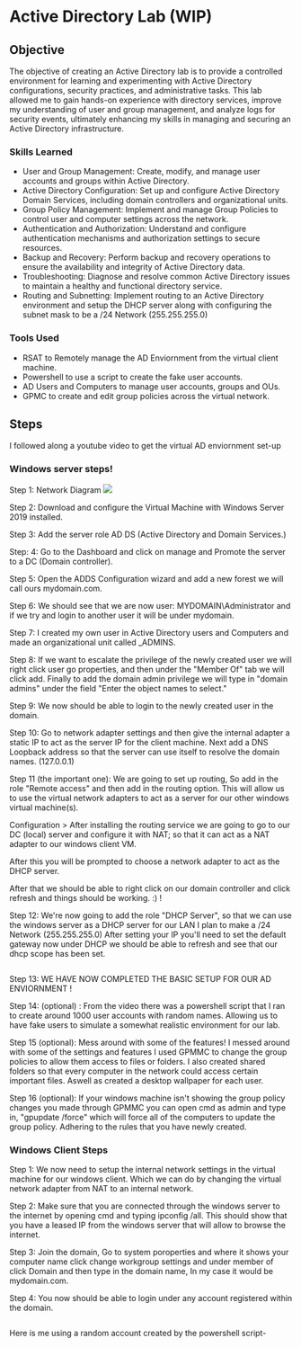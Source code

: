 # Active Directory Lab (WIP)



## Objective
The objective of creating an Active Directory lab is to provide a controlled environment for learning and experimenting with Active Directory configurations, security practices, and administrative tasks. This lab allowed me to gain hands-on experience with directory services, improve my understanding of user and group management, and analyze logs for security events, ultimately enhancing my skills in managing and securing an Active Directory infrastructure.

### Skills Learned
- User and Group Management: Create, modify, and manage user accounts and groups within Active Directory.
- Active Directory Configuration: Set up and configure Active Directory Domain Services, including domain controllers and organizational units.
- Group Policy Management: Implement and manage Group Policies to control user and computer settings across the network.
- Authentication and Authorization: Understand and configure authentication mechanisms and authorization settings to secure resources.
- Backup and Recovery: Perform backup and recovery operations to ensure the availability and integrity of Active Directory data.
- Troubleshooting: Diagnose and resolve common Active Directory issues to maintain a healthy and functional directory service.
- Routing and Subnetting: Implement routing to an Active Directory environment and setup the DHCP server along with configuring the subnet mask to be a /24 Network (255.255.255.0)

### Tools Used
- RSAT to Remotely manage the AD Enviornment from the virtual client machine.
- Powershell to use a script to create the fake user accounts.
- AD Users and Computers to manage user accounts, groups and OUs.
- GPMC to create and edit group policies across the virtual network. 

## Steps
I followed along a youtube video to get the virtual AD enviornment set-up 
### Windows server steps!
 Step 1: Network Diagram ![](https://i.imgur.com/a8KCLM9.png)
 
 Step 2: Download and configure the Virtual Machine with Windows Server 2019 installed.  <img src="Pictures/Windows server Internal adapter.PNG" class="img-responsive" alt=""> <img src="Pictures/Windows server NAT adapter.PNG" class="img-responsive" alt="">
 
 Step 3: Add the server role AD DS (Active Directory and Domain Services.)<img src="Pictures/addroles.PNG" class="img-responsive" alt=""> <img src="Pictures/AD DS.PNG" class="img-responsive" alt="">
 
 Step: 4: Go to the Dashboard and click on manage and Promote the server to a DC (Domain controller). <img src="Pictures/domain controller setup.PNG" class="img-responsive" alt="">
 
 Step 5: Open the ADDS Configuration wizard and add a new forest we will call ours mydomain.com.<img src="Pictures/mydomain.PNG" class="img-responsive" alt="">
 
Step 6: We should see that we are now user: MYDOMAIN\Administrator and if we try and login to another user it will be under mydomain.<img src="Pictures/under a domain.PNG" class="img-responsive" alt="">

Step 7: I created my own user in Active Directory users and Computers and made an organizational unit called _ADMINS.<img src="Pictures/create user in OU.PNG" class="img-responsive" alt="">

Step 8: If we want to escalate the privilege of the newly created user we will right click user go properties, and then under the "Member Of" tab we will click add. Finally to add the domain admin privilege we will type in "domain admins" under the field "Enter the object names to select." 
<img src="Pictures/a-graeseadmin.PNG" class="img-responsive" alt="">

Step 9: We now should be able to login to the newly created user in the domain. <img src="Pictures/login1.PNG" class="img-responsive" alt="">

Step 10: Go to network adapter settings and then give the internal adapter a static IP to act as the server IP for the client machine. Next add a DNS Loopback address so that the server can use itself to resolve the domain names. (127.0.0.1)<img src="Pictures/setting up internal adapter.PNG" class="img-responsive" alt="">

Step 11 (the important one): We are going to set up routing, So add in the role "Remote access" and then add in the routing option. This will allow us to use the virtual network adapters to act as a server for our other windows virtual machine(s).
<img src="Pictures/setting up routing.PNG" class="img-responsive" alt="">


Configuration > After installing the routing service we are going to go to our DC (local) server and configure it with NAT; so that it can act as a NAT adapter to our windows client VM.<img src="Pictures/routing.PNG" class="img-responsive" alt=""> 

After this you will be prompted to choose a network adapter to act as the DHCP server. <img src="Pictures/internet interface.PNG" class="img-responsive" alt=""> 

After that we should be able to right click on our domain controller and click refresh and things should be working. :) ! 
<img src="Pictures/routing-success.PNG" class="img-responsive" alt="">




Step 12: We're now going to add the role "DHCP Server", so that we can use the windows server as a DHCP server for our LAN I plan to make a /24 Network (255.255.255.0) After setting your IP you'll need to set the default gateway now under DHCP we should be able to refresh and see that our dhcp scope has been set. <img src="Pictures/dhcp.PNG" class="img-responsive" alt="">
<img src="Pictures/100-200.PNG" class="img-responsive" alt="">
<img src="Pictures/defaultgateway.PNG" class="img-responsive" alt="">

<img src="Pictures/Ipv4.PNG" class="img-responsive" alt="">


Step 13: WE HAVE NOW COMPLETED THE BASIC SETUP FOR OUR AD ENVIORNMENT !




Step 14: (optional) : From the video there was a powershell script that I ran to create around 1000 user accounts with random names.  Allowing us to have fake users to simulate a somewhat realistic environment for our lab.<img src="Pictures/pshell script.PNG" class="img-responsive" alt="">

Step 15 (optional): Mess around with some of the features! I messed around with some of the settings and features I used GPMMC to change the group policies to allow them access to files or folders. I also created shared folders so that every computer in the network could access certain important files. Aswell as created a desktop wallpaper for each user.
<img src="Pictures/change desktop gorup policy.PNG" class="img-responsive" alt="">

Step 16 (optional): If your windows machine isn't showing the group policy changes you made through GPMMC you can open cmd as admin and type in, "gpupdate /force" which will force all of the computers to update the group policy. Adhering to the rules that you have newly created. <img src="Pictures/gpupdate force.PNG" class="img-responsive" alt="">

### Windows Client Steps 

Step 1: We now need to setup the internal network settings in the virtual machine for our windows client. Which we can do by changing the virtual network adapter from NAT to an internal network. <img src="Pictures/inet windows client.PNG" class="img-responsive" alt="">

Step 2: Make sure that you are connected through the windows server to the internet by opening cmd and typing ipconfig /all. This should show that you have a leased IP from the windows server that will allow to browse the internet. <img src="Pictures/windows ipconfig.PNG" class="img-responsive" alt="">

Step 3: Join the domain, Go to system poroperties and where it shows your computer name click change workgroup settings and under member of click Domain and then type in the domain name, In my case it would be mydomain.com. <img src="Pictures/change client to be inside of domain.PNG" class="img-responsive" alt="">

Step 4: You now should be able to login under any account registered within the domain.

<img src="Pictures/domain successful.PNG" class="img-responsive" alt="">

 Here is me using a random account created by the powershell script- <img src="Pictures/abonivita.PNG" class="img-responsive" alt="">




